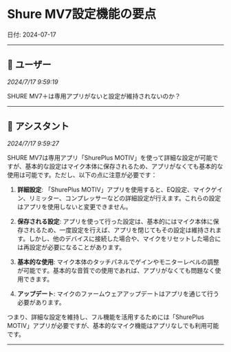 # Shure MV7設定機能の要点

日付: 2024-07-17

---

## 👤 ユーザー
*2024/7/17 9:59:19*

SHURE MV7＋は専用アプリがないと設定が維持されないのか？

---

## 🤖 アシスタント
*2024/7/17 9:59:27*

SHURE MV7は専用アプリ「ShurePlus MOTIV」を使って詳細な設定が可能ですが、基本的な設定はマイク本体に保存されるため、アプリがなくても基本的な使用は可能です。ただし、以下の点に注意が必要です：

1. **詳細設定**: 「ShurePlus MOTIV」アプリを使用すると、EQ設定、マイクゲイン、リミッター、コンプレッサーなどの詳細設定が行えます。これらの設定はアプリを使用しないと変更できません。

2. **保存される設定**: アプリを使って行った設定は、基本的にはマイク本体に保存されるため、一度設定を行えば、アプリを閉じてもその設定は維持されます。しかし、他のデバイスに接続した場合や、マイクをリセットした場合には再設定が必要になることがあります。

3. **基本的な使用**: マイク本体のタッチパネルでゲインやモニターレベルの調整が可能です。基本的な音質での使用であれば、アプリがなくても問題なく使用できます。

4. **アップデート**: マイクのファームウェアアップデートはアプリを通じて行う必要があります。

つまり、詳細な設定を維持し、フル機能を活用するためには「ShurePlus MOTIV」アプリが必要ですが、基本的なマイク機能はアプリなしでも利用可能です。

---
